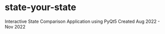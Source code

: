 # state-your-state
Interactive State Comparison Application using PyQt5
Created Aug 2022 - Nov 2022
